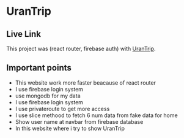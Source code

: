 # UranTrip
## Live Link
This project was (react router, firebase auth) with [UranTrip](https://ecma-travels.web.app).

## Important points

- This website work more faster beacause of react router
- I use firebase login system 
- use mongodb for my data
- I use firebase login system 
- I use privateroute to get more access
- I use slice methood to fetch 6 num data from fake data for home
- Show user name at navbar from firebase database
- In this website where i try to show UranTrip